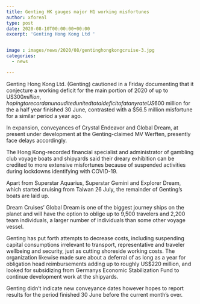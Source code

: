 ```yaml
---
title: Genting HK gauges major H1 working misfortunes
author: xforeal 
type: post
date: 2020-08-10T00:00:00+00:00
excerpt: 'Genting Hong Kong Ltd '


image : images/news/2020/08/gentinghongkongcruise-3.jpg
categories:
  - news

---
```

Genting Hong Kong Ltd. (Genting) cautioned in a Friday documenting that it conjecture a working deficit for the main portion of 2020 of up to US$300 million, hoping to record an unaudited united total deficit of at any rate US$600 million for the a half year finished 30 June, contrasted with a $56.5 million misfortune for a similar period a year ago. 

In expansion, conveyances of Crystal Endeavor and Global Dream, at present under development at the Genting-claimed MV Werften, presently face delays accordingly. 

The Hong Kong-recorded financial specialist and administrator of gambling club voyage boats and shipyards said their dreary exhibition can be credited to more extensive misfortunes because of suspended activities during lockdowns identifying with COVID-19. 

Apart from Superstar Aquarius, Superstar Gemini and Explorer Dream, which started cruising from Taiwan 26 July, the remainder of Genting&#8217;s boats are laid up. 

Dream Cruises&#8217; Global Dream is one of the biggest journey ships on the planet and will have the option to oblige up to 9,500 travelers and 2,200 team individuals, a larger number of individuals than some other voyage vessel. 

Genting has put forth attempts to decrease costs, including suspending capital consumptions irrelevant to transport, representative and traveler wellbeing and security, just as cutting shoreside working costs. The organization likewise made sure about a deferral of as long as a year for obligation head reimbursements adding up to roughly US$220 million, and looked for subsidizing from Germanys Economic Stabilization Fund to continue development work at the shipyards. 

Genting didn&#8217;t indicate new conveyance dates however hopes to report results for the period finished 30 June before the current month&#8217;s over.